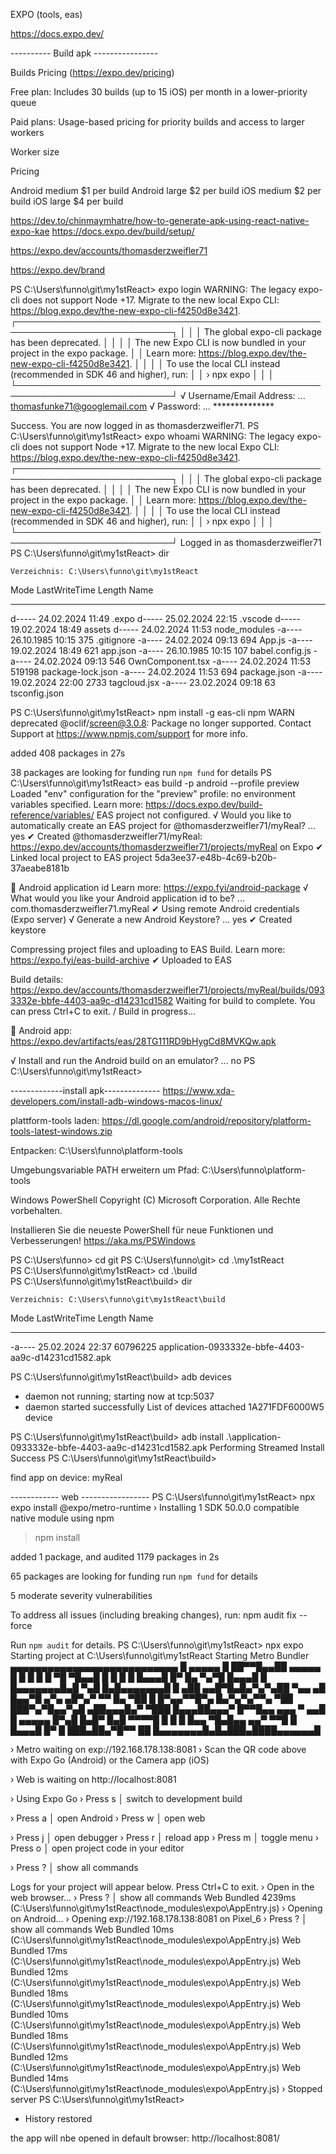 EXPO (tools, eas)

https://docs.expo.dev/

---------- Build apk ----------------

Builds Pricing (https://expo.dev/pricing)

Free plan: Includes 30 builds (up to 15 iOS) per month in a lower-priority queue

Paid plans: Usage-based pricing for priority builds and access to larger workers

Worker size

Pricing

Android medium  $1 per build
Android large   $2 per build
iOS medium      $2 per build
iOS large       $4 per build


https://dev.to/chinmaymhatre/how-to-generate-apk-using-react-native-expo-kae
https://docs.expo.dev/build/setup/

https://expo.dev/accounts/thomasderzweifler71

https://expo.dev/brand


PS C:\Users\funno\git\my1stReact> expo login
WARNING: The legacy expo-cli does not support Node +17. Migrate to the new local Expo CLI: https://blog.expo.dev/the-new-expo-cli-f4250d8e3421.
┌───────────────────────────────────────────────────────────────────────────┐
│                                                                           │
│   The global expo-cli package has been deprecated.                        │
│                                                                           │
│   The new Expo CLI is now bundled in your project in the expo package.    │
│   Learn more: https://blog.expo.dev/the-new-expo-cli-f4250d8e3421.        │
│                                                                           │
│   To use the local CLI instead (recommended in SDK 46 and higher), run:   │
│   › npx expo <command>                                                    │
│                                                                           │
└───────────────────────────────────────────────────────────────────────────┘
√ Username/Email Address: ... thomasfunke71@googlemail.com
√ Password: ... **************

Success. You are now logged in as thomasderzweifler71.
PS C:\Users\funno\git\my1stReact> expo whoami
WARNING: The legacy expo-cli does not support Node +17. Migrate to the new local Expo CLI: https://blog.expo.dev/the-new-expo-cli-f4250d8e3421.
┌───────────────────────────────────────────────────────────────────────────┐
│                                                                           │
│   The global expo-cli package has been deprecated.                        │
│                                                                           │
│   The new Expo CLI is now bundled in your project in the expo package.    │
│   Learn more: https://blog.expo.dev/the-new-expo-cli-f4250d8e3421.        │
│                                                                           │
│   To use the local CLI instead (recommended in SDK 46 and higher), run:   │
│   › npx expo <command>                                                    │
│                                                                           │
└───────────────────────────────────────────────────────────────────────────┘
Logged in as thomasderzweifler71
PS C:\Users\funno\git\my1stReact> dir


    Verzeichnis: C:\Users\funno\git\my1stReact


Mode                 LastWriteTime         Length Name
----                 -------------         ------ ----
d-----        24.02.2024     11:49                .expo
d-----        25.02.2024     22:15                .vscode
d-----        19.02.2024     18:49                assets
d-----        24.02.2024     11:53                node_modules
-a----        26.10.1985     10:15            375 .gitignore
-a----        24.02.2024     09:13            694 App.js
-a----        19.02.2024     18:49            621 app.json
-a----        26.10.1985     10:15            107 babel.config.js
-a----        24.02.2024     09:13            546 OwnComponent.tsx
-a----        24.02.2024     11:53         519198 package-lock.json
-a----        24.02.2024     11:53            694 package.json
-a----        19.02.2024     22:00           2733 tagcloud.jsx
-a----        23.02.2024     09:18             63 tsconfig.json

PS C:\Users\funno\git\my1stReact> npm install -g eas-cli
npm WARN deprecated @oclif/screen@3.0.8: Package no longer supported. Contact Support at https://www.npmjs.com/support for more info.

added 408 packages in 27s

38 packages are looking for funding
  run `npm fund` for details
PS C:\Users\funno\git\my1stReact> eas build -p android --profile preview
Loaded "env" configuration for the "preview" profile: no environment variables specified. Learn more: https://docs.expo.dev/build-reference/variables/
EAS project not configured.
√ Would you like to automatically create an EAS project for @thomasderzweifler71/myReal? ... yes
✔ Created @thomasderzweifler71/myReal: https://expo.dev/accounts/thomasderzweifler71/projects/myReal on Expo
✔ Linked local project to EAS project 5da3ee37-e48b-4c69-b20b-37aeabe8181b

📝  Android application id Learn more: https://expo.fyi/android-package
√ What would you like your Android application id to be? ... com.thomasderzweifler71.myReal
✔ Using remote Android credentials (Expo server)
√ Generate a new Android Keystore? ... yes
✔ Created keystore

Compressing project files and uploading to EAS Build. Learn more: https://expo.fyi/eas-build-archive
✔ Uploaded to EAS

Build details: https://expo.dev/accounts/thomasderzweifler71/projects/myReal/builds/0933332e-bbfe-4403-aa9c-d14231cd1582
Waiting for build to complete. You can press Ctrl+C to exit.
/ Build in progress...

🤖 Android app:
https://expo.dev/artifacts/eas/28TG111RD9bHygCd8MVKQw.apk

√ Install and run the Android build on an emulator? ... no
PS C:\Users\funno\git\my1stReact>

-------------install apk--------------
https://www.xda-developers.com/install-adb-windows-macos-linux/

plattform-tools laden:
https://dl.google.com/android/repository/platform-tools-latest-windows.zip

Entpacken:  C:\Users\funno\platform-tools

Umgebungsvariable PATH erweitern um Pfad: C:\Users\funno\platform-tools

Windows PowerShell
Copyright (C) Microsoft Corporation. Alle Rechte vorbehalten.

Installieren Sie die neueste PowerShell für neue Funktionen und Verbesserungen! https://aka.ms/PSWindows

PS C:\Users\funno> cd git
PS C:\Users\funno\git> cd .\my1stReact\
PS C:\Users\funno\git\my1stReact> cd .\build\
PS C:\Users\funno\git\my1stReact\build> dir


    Verzeichnis: C:\Users\funno\git\my1stReact\build


Mode                 LastWriteTime         Length Name
----                 -------------         ------ ----
-a----        25.02.2024     22:37       60796225 application-0933332e-bbfe-4403-aa9c-d14231cd1582.apk


PS C:\Users\funno\git\my1stReact\build> adb devices
* daemon not running; starting now at tcp:5037
* daemon started successfully
List of devices attached
1A271FDF6000W5  device

PS C:\Users\funno\git\my1stReact\build> adb install .\application-0933332e-bbfe-4403-aa9c-d14231cd1582.apk
Performing Streamed Install
Success
PS C:\Users\funno\git\my1stReact\build>

find app on device: myReal

------------ web -----------------
PS C:\Users\funno\git\my1stReact> npx expo install @expo/metro-runtime
› Installing 1 SDK 50.0.0 compatible native module using npm
> npm install

added 1 package, and audited 1179 packages in 2s

65 packages are looking for funding
  run `npm fund` for details

5 moderate severity vulnerabilities

To address all issues (including breaking changes), run:
  npm audit fix --force

Run `npm audit` for details.
PS C:\Users\funno\git\my1stReact> npx expo
Starting project at C:\Users\funno\git\my1stReact
Starting Metro Bundler
▄▄▄▄▄▄▄▄▄▄▄▄▄▄▄▄▄▄▄▄▄▄▄▄▄▄▄
█ ▄▄▄▄▄ █ ██▀▀█▄▄██ ▄▄▄▄▄ █
█ █   █ █  ▀█ ▀█▄▄█ █   █ █
█ █▄▄▄█ █▀  █▄ ▀▄▀█ █▄▄▄█ █
█▄▄▄▄▄▄▄█▄█ ▀▄█ █▄█▄▄▄▄▄▄▄█
█ ▄██ ▄▄█▀█▄█▄▀▄▀▄██ ▀▄▄ ▄█
█▄▄▀█  ▄▀▄ ▄█▀▄▀ ▀▀ █▄  ▀██
█   █▀▄▄▀▀█▀▄ █▄▀▄▀▄▀▀▄ ▀██
███▀▄▀█▄▄▀▄█ ▄██▄▄▄█▄▀ ▀███
█▄▄▄██▄▄▄▀ █▀▀█▄▄ ▄▄▄ ▀ ▄▄█
█ ▄▄▄▄▄ █▀▄█ █▄█▀ █▄█ ▀▀▀▀█
█ █   █ █▄▄  ▀█▄█▄▄ ▄▄▀ ▀▀█
█ █▄▄▄█ █▀ █ ███▄██▄▀█▀▀ ██
█▄▄▄▄▄▄▄█▄█▄███▄████▄▄▄▄▄▄█

› Metro waiting on exp://192.168.178.138:8081
› Scan the QR code above with Expo Go (Android) or the Camera app (iOS)

› Web is waiting on http://localhost:8081

› Using Expo Go
› Press s │ switch to development build

› Press a │ open Android
› Press w │ open web

› Press j │ open debugger
› Press r │ reload app
› Press m │ toggle menu
› Press o │ open project code in your editor

› Press ? │ show all commands

Logs for your project will appear below. Press Ctrl+C to exit.
› Open in the web browser...
› Press ? │ show all commands
Web Bundled 4239ms (C:\Users\funno\git\my1stReact\node_modules\expo\AppEntry.js)
› Opening on Android...
› Opening exp://192.168.178.138:8081 on Pixel_6
› Press ? │ show all commands
Web Bundled 10ms (C:\Users\funno\git\my1stReact\node_modules\expo\AppEntry.js)
Web Bundled 17ms (C:\Users\funno\git\my1stReact\node_modules\expo\AppEntry.js)
Web Bundled 12ms (C:\Users\funno\git\my1stReact\node_modules\expo\AppEntry.js)
Web Bundled 18ms (C:\Users\funno\git\my1stReact\node_modules\expo\AppEntry.js)
Web Bundled 10ms (C:\Users\funno\git\my1stReact\node_modules\expo\AppEntry.js)
Web Bundled 18ms (C:\Users\funno\git\my1stReact\node_modules\expo\AppEntry.js)
Web Bundled 12ms (C:\Users\funno\git\my1stReact\node_modules\expo\AppEntry.js)
Web Bundled 14ms (C:\Users\funno\git\my1stReact\node_modules\expo\AppEntry.js)
› Stopped server
PS C:\Users\funno\git\my1stReact> 
 *  History restored 

 the app will nbe opened in default browser: http://localhost:8081/

 